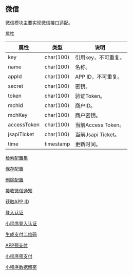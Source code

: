 ## 微信

微信模块主要实现微信接口适配。

属性

|属性|类型|说明|
|---|---|---|
|key|char(100)|引用key，不可重复。|
|name|char(100)|名称。|
|appId|char(100)|APP ID，不可重复。|
|secret|char(100)|密钥。|
|token|char(100)|验证Token。|
|mchId|char(100)|商户ID。|
|mchKey|char(100)|商户密钥。|
|accessToken|char(100)|当前Access Token。|
|jsapiTicket|char(100)|当前Jsapi Ticket。|
|time|timestamp|更新时间。|

[检索配置集](doc/query.md)

[保存配置](doc/save.md)

[删除配置](doc/delete.md)

[接收微信通知](doc/wx.+.md)

[获取APP ID](doc/app-id.md)

[登入认证](doc/auth.md)

[小程序登入认证](doc/auth-mini.md)

[生成支付二维码](doc/prepay-qr-code.md)

[APP预支付](doc/prepay-app.md)

[小程序预支付](doc/prepay-mini.md)

[小程序数据解密](doc/decrypt-aes-cbc-pkcs7.md)

